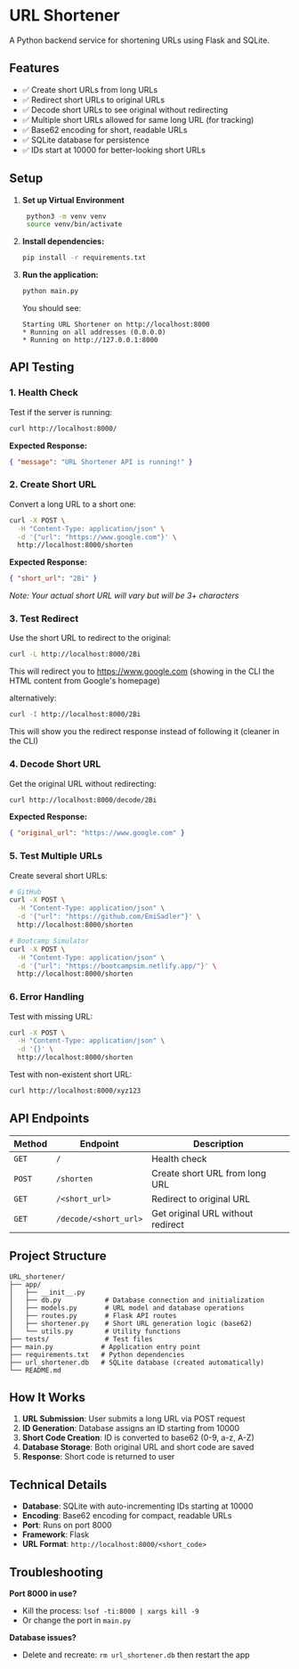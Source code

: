 # URL Shortener

A Python backend service for shortening URLs using Flask and SQLite.

## Features

- ✅ Create short URLs from long URLs
- ✅ Redirect short URLs to original URLs
- ✅ Decode short URLs to see original without redirecting
- ✅ Multiple short URLs allowed for same long URL (for tracking)
- ✅ Base62 encoding for short, readable URLs
- ✅ SQLite database for persistence
- ✅ IDs start at 10000 for better-looking short URLs

## Setup

1. **Set up Virtual Environment**

   ```bash
    python3 -m venv venv
    source venv/bin/activate
   ```

2. **Install dependencies:**

   ```bash
   pip install -r requirements.txt
   ```

3. **Run the application:**

   ```bash
   python main.py
   ```

   You should see:

   ```
   Starting URL Shortener on http://localhost:8000
   * Running on all addresses (0.0.0.0)
   * Running on http://127.0.0.1:8000
   ```

## API Testing

### 1. Health Check

Test if the server is running:

```bash
curl http://localhost:8000/
```

**Expected Response:**

```json
{ "message": "URL Shortener API is running!" }
```

### 2. Create Short URL

Convert a long URL to a short one:

```bash
curl -X POST \
  -H "Content-Type: application/json" \
  -d '{"url": "https://www.google.com"}' \
  http://localhost:8000/shorten
```

**Expected Response:**

```json
{ "short_url": "2Bi" }
```

_Note: Your actual short URL will vary but will be 3+ characters_

### 3. Test Redirect

Use the short URL to redirect to the original:

```bash
curl -L http://localhost:8000/2Bi
```

This will redirect you to https://www.google.com (showing in the CLI the HTML content from Google's homepage)

alternatively:

```bash
curl -I http://localhost:8000/2Bi
```

This will show you the redirect response instead of following it (cleaner in the CLI)

### 4. Decode Short URL

Get the original URL without redirecting:

```bash
curl http://localhost:8000/decode/2Bi
```

**Expected Response:**

```json
{ "original_url": "https://www.google.com" }
```

### 5. Test Multiple URLs

Create several short URLs:

```bash
# GitHub
curl -X POST \
  -H "Content-Type: application/json" \
  -d '{"url": "https://github.com/EmiSadler"}' \
  http://localhost:8000/shorten

# Bootcamp Simulator
curl -X POST \
  -H "Content-Type: application/json" \
  -d '{"url": "https://bootcampsim.netlify.app/"}' \
  http://localhost:8000/shorten
```

### 6. Error Handling

Test with missing URL:

```bash
curl -X POST \
  -H "Content-Type: application/json" \
  -d '{}' \
  http://localhost:8000/shorten
```

Test with non-existent short URL:

```bash
curl http://localhost:8000/xyz123
```

## API Endpoints

| Method | Endpoint              | Description                       |
| ------ | --------------------- | --------------------------------- |
| `GET`  | `/`                   | Health check                      |
| `POST` | `/shorten`            | Create short URL from long URL    |
| `GET`  | `/<short_url>`        | Redirect to original URL          |
| `GET`  | `/decode/<short_url>` | Get original URL without redirect |

## Project Structure

```
URL_shortener/
├── app/
│   ├── __init__.py
│   ├── db.py           # Database connection and initialization
│   ├── models.py       # URL model and database operations
│   ├── routes.py       # Flask API routes
│   ├── shortener.py    # Short URL generation logic (base62)
│   └── utils.py        # Utility functions
├── tests/              # Test files
├── main.py            # Application entry point
├── requirements.txt   # Python dependencies
├── url_shortener.db   # SQLite database (created automatically)
└── README.md
```

## How It Works

1. **URL Submission**: User submits a long URL via POST request
2. **ID Generation**: Database assigns an ID starting from 10000
3. **Short Code Creation**: ID is converted to base62 (0-9, a-z, A-Z)
4. **Database Storage**: Both original URL and short code are saved
5. **Response**: Short code is returned to user

## Technical Details

- **Database**: SQLite with auto-incrementing IDs starting at 10000
- **Encoding**: Base62 encoding for compact, readable URLs
- **Port**: Runs on port 8000
- **Framework**: Flask
- **URL Format**: `http://localhost:8000/<short_code>`

## Troubleshooting

**Port 8000 in use?**

- Kill the process: `lsof -ti:8000 | xargs kill -9`
- Or change the port in `main.py`

**Database issues?**

- Delete and recreate: `rm url_shortener.db` then restart the app

